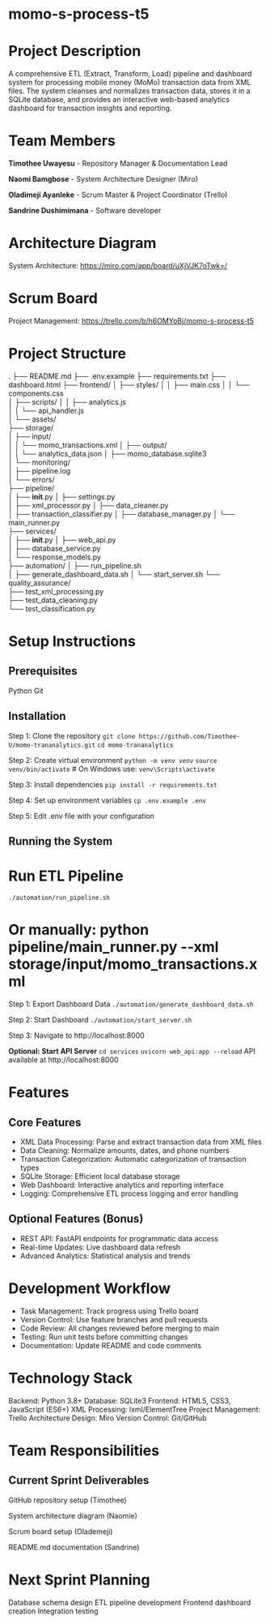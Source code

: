 # momo-s-process-t5

# Project Description
A comprehensive ETL (Extract, Transform, Load) pipeline and dashboard system for processing mobile money (MoMo) transaction data from XML files. The system cleanses and normalizes transaction data, stores it in a SQLite database, and provides an interactive web-based analytics dashboard for transaction insights and reporting.

# Team Members
**Timothee Uwayesu** - Repository Manager & Documentation Lead

**Naomi Bamgbose**  - System Architecture Designer (Miro)

**Oladimeji Ayanleke** - Scrum Master & Project Coordinator (Trello)

**Sandrine Dushimimana** - Software developer

# Architecture Diagram
System Architecture: https://miro.com/app/board/uXjVJK7oTwk=/

# Scrum Board
Project Management: https://trello.com/b/h6OMYoBj/momo-s-process-t5

# Project Structure
.
├── README.md 
├── .env.example 
├── requirements.txt
├── dashboard.html
├── frontend/
│   ├── styles/
│   │   ├── main.css
│   │   └── components.css    
│   ├── scripts/
│   │   ├── analytics.js      
│   │   └── api_handler.js   
│   └── assets/         
├── storage/     
│   ├── input/    
│   │   └── momo_transactions.xml
│   ├── output/       
│   │   └── analytics_data.json 
│   ├── momo_database.sqlite3  
│   └── monitoring/  
│       ├── pipeline.log     
│       └── errors/     
├── pipeline/         
│   ├── __init__.py
│   ├── settings.py         
│   ├── xml_processor.py
│   ├── data_cleaner.py    
│   ├── transaction_classifier.py 
│   ├── database_manager.py 
│   └── main_runner.py    
├── services/     
│   ├── __init__.py
│   ├── web_api.py        
│   ├── database_service.py  
│   └── response_models.py    
├── automation/
│   ├── run_pipeline.sh   
│   ├── generate_dashboard_data.sh 
│   └── start_server.sh 
└── quality_assurance/  
    ├── test_xml_processing.py  
    ├── test_data_cleaning.py    
    └── test_classification.py

# Setup Instructions
## Prerequisites
Python
Git

## Installation
Step 1: Clone the repository
`git clone https://github.com/Timothee-U/momo-trananalytics.git`
`cd momo-trananalytics`

Step 2: Create virtual environment
`python -m venv venv`
`source venv/bin/activate`  # On Windows use: `venv\Scripts\activate`

Step 3: Install dependencies
`pip install -r requirements.txt`

Step 4: Set up environment variables
`cp .env.example .env`

Step 5:  Edit .env file with your configuration

## Running the System
# Run ETL Pipeline
`./automation/run_pipeline.sh`

# Or manually: python pipeline/main_runner.py --xml storage/input/momo_transactions.xml
Step 1: Export Dashboard Data
`./automation/generate_dashboard_data.sh`

Step 2: Start Dashboard
`./automation/start_server.sh`

Step 3: Navigate to http://localhost:8000

**Optional: Start API Server**
`cd services`
`uvicorn web_api:app --reload`
API available at http://localhost:8000

# Features
## Core Features
- XML Data Processing: Parse and extract transaction data from XML files
- Data Cleaning: Normalize amounts, dates, and phone numbers
- Transaction Categorization: Automatic categorization of transaction types
- SQLite Storage: Efficient local database storage
- Web Dashboard: Interactive analytics and reporting interface
- Logging: Comprehensive ETL process logging and error handling
## Optional Features (Bonus)
- REST API: FastAPI endpoints for programmatic data access
- Real-time Updates: Live dashboard data refresh
- Advanced Analytics: Statistical analysis and trends

# Development Workflow

- Task Management: Track progress using Trello board
- Version Control: Use feature branches and pull requests
- Code Review: All changes reviewed before merging to main
- Testing: Run unit tests before committing changes
- Documentation: Update README and code comments

# Technology Stack
Backend: Python 3.8+
Database: SQLite3
Frontend: HTML5, CSS3, JavaScript (ES6+)
XML Processing: lxml/ElementTree
Project Management: Trello
Architecture Design: Miro
Version Control: Git/GitHub

# Team Responsibilities
## Current Sprint Deliverables

GitHub repository setup (Timothee)

System architecture diagram (Naomie)

Scrum board setup (Olademeji)

README.md documentation (Sandrine)

# Next Sprint Planning
Database schema design
ETL pipeline development
Frontend dashboard creation
Integration testing
